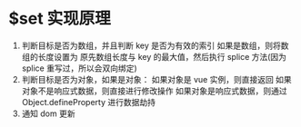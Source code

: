 # $set 实现原理

1. 判断目标是否为数组，并且判断 key 是否为有效的索引
如果是数组，则将数组的长度设置为 原先数组长度与 key 的最大值，然后执行 splice 方法(因为 splice 重写过，所以会双向绑定)
2. 判断目标是否为对象，如果是对象：
如果对象是 vue 实例，则直接返回
如果对象不是响应式数据，则直接进行修改操作
如果对象是响应式数据，则通过 Object.defineProperty 进行数据劫持
3. 通知 dom 更新
